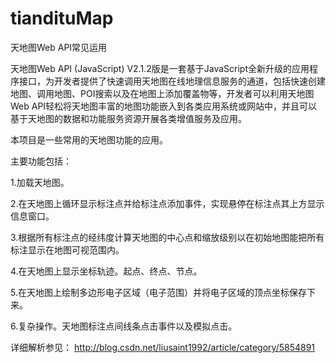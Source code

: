 # tiandituMap
天地图Web API常见运用

天地图Web API (JavaScript) V2.1.2版是一套基于JavaScript全新升级的应用程序接口，为开发者提供了快速调用天地图在线地理信息服务的通道，包括快速创建地图、调用地图、POI搜索以及在地图上添加覆盖物等，开发者可以利用天地图Web API轻松将天地图丰富的地图功能嵌入到各类应用系统或网站中，并且可以基于天地图的数据和功能服务资源开展各类增值服务及应用。

本项目是一些常用的天地图功能的应用。

主要功能包括：

1.加载天地图。

2.在天地图上循环显示标注点并给标注点添加事件，实现悬停在标注点其上方显示信息窗口。

3.根据所有标注点的经纬度计算天地图的中心点和缩放级别以在初始地图能把所有标注显示在地图可视范围内。

4.在天地图上显示坐标轨迹。起点、终点、节点。

5.在天地图上绘制多边形电子区域（电子范围）并将电子区域的顶点坐标保存下来。

6.复杂操作。天地图标注点间线条点击事件以及模拟点击。


详细解析参见：
http://blog.csdn.net/liusaint1992/article/category/5854891
